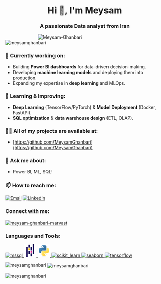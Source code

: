 <h1 align="center">Hi 👋, I'm Meysam</h1>
<h3 align="center">A passionate Data analyst from Iran</h3>

<img align="right" alt="Meysam-Ghanbari" width = "400" scr="https://i.pinimg.com/originals/81/17/8b/81178b47a8598f0c81c4799f2cdd4057.gif">

<p align="left"> <img src="https://komarev.com/ghpvc/?username=meysamghanbari&label=Profile%20views&color=0e75b6&style=flat" alt="meysamghanbari" /> </p>

### 🔭 Currently working on:
- Building **Power BI dashboards** for data-driven decision-making.
- Developing **machine learning models** and deploying them into production.
- Expanding my expertise in **deep learning** and MLOps.

### 🌱 Learning & Improving:
- **Deep Learning** (TensorFlow/PyTorch) & **Model Deployment** (Docker, FastAPI).
- **SQL optimization** & **data warehouse design** (ETL, OLAP).

### 👨‍💻 All of my projects are available at:
- [https://github.com/MeysamGhanbari](https://github.com/MeysamGhanbari)

### 💬 Ask me about:
- Power BI, ML, SQL!

### 📫 How to reach me:
[![Email](https://img.shields.io/badge/Email-Your_Email-red?style=flat&logo=gmail)](mailto:meysamghanbari376@gmail.com)
[![LinkedIn](https://img.shields.io/badge/LinkedIn-Your_Profile-blue?style=flat&logo=linkedin)](https://linkedin.com/in/meysam-ghanbari-marvast)

<h3 align="left">Connect with me:</h3>
<p align="left">
<a href="https://linkedin.com/in/meysam-ghanbari-marvast" target="blank"><img align="center" src="https://raw.githubusercontent.com/rahuldkjain/github-profile-readme-generator/master/src/images/icons/Social/linked-in-alt.svg" alt="meysam-ghanbari-marvast" height="30" width="40" /></a>
</p>

<h3 align="left">Languages and Tools:</h3>
<p align="left"> <a href="https://www.microsoft.com/en-us/sql-server" target="_blank" rel="noreferrer"> <img src="https://www.svgrepo.com/show/303229/microsoft-sql-server-logo.svg" alt="mssql" width="40" height="40"/> </a> <a href="https://pandas.pydata.org/" target="_blank" rel="noreferrer"> <img src="https://raw.githubusercontent.com/devicons/devicon/2ae2a900d2f041da66e950e4d48052658d850630/icons/pandas/pandas-original.svg" alt="pandas" width="40" height="40"/> </a> <a href="https://www.python.org" target="_blank" rel="noreferrer"> <img src="https://raw.githubusercontent.com/devicons/devicon/master/icons/python/python-original.svg" alt="python" width="40" height="40"/> </a> <a href="https://scikit-learn.org/" target="_blank" rel="noreferrer"> <img src="https://upload.wikimedia.org/wikipedia/commons/0/05/Scikit_learn_logo_small.svg" alt="scikit_learn" width="40" height="40"/> </a> <a href="https://seaborn.pydata.org/" target="_blank" rel="noreferrer"> <img src="https://seaborn.pydata.org/_images/logo-mark-lightbg.svg" alt="seaborn" width="40" height="40"/> </a> <a href="https://www.tensorflow.org" target="_blank" rel="noreferrer"> <img src="https://www.vectorlogo.zone/logos/tensorflow/tensorflow-icon.svg" alt="tensorflow" width="40" height="40"/> </a> </p>

<p><img align="left" src="https://github-readme-stats.vercel.app/api/top-langs?username=meysamghanbari&show_icons=true&locale=en&layout=compact" alt="meysamghanbari" /></p>

<p>&nbsp;<img align="center" src="https://github-readme-stats.vercel.app/api?username=meysamghanbari&show_icons=true&locale=en" alt="meysamghanbari" /></p>

<p><img align="center" src="https://github-readme-streak-stats.herokuapp.com/?user=meysamghanbari&" alt="meysamghanbari" /></p>
